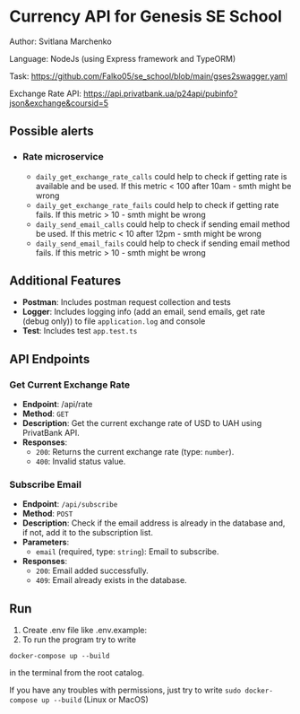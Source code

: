 # Currency API for Genesis SE School

Author: Svitlana Marchenko

Language: NodeJs (using Express framework and TypeORM)

Task: https://github.com/Falko05/se_school/blob/main/gses2swagger.yaml

Exchange Rate API: https://api.privatbank.ua/p24api/pubinfo?json&exchange&coursid=5

## Possible alerts
- ### Rate microservice
    - ``daily_get_exchange_rate_calls`` could help to check if getting rate is available and be used. If this metric < 100 after 10am - smth might be wrong
    - ``daily_get_exchange_rate_fails`` could help to check if getting rate fails. If this metric > 10 - smth might be wrong
    - ``daily_send_email_calls`` could help to check if sending email method be used. If this metric < 10 after 12pm - smth might be wrong
    - ``daily_send_email_fails`` could help to check if sending email method fails. If this metric > 10 - smth might be wrong

## Additional Features

-   **Postman**: Includes postman request collection and tests
-   **Logger**: Includes logging info (add an email, send emails, get rate (debug only)) to file `application.log` and console
-   **Test**: Includes test `app.test.ts`

## API Endpoints

### Get Current Exchange Rate

-   **Endpoint**: /api/rate
-   **Method**: `GET`
-   **Description**: Get the current exchange rate of USD to UAH using PrivatBank API.
-   **Responses**:
    -   `200`: Returns the current exchange rate (type: `number`).
    -   `400`: Invalid status value.

### Subscribe Email

-   **Endpoint**: `/api/subscribe`
-   **Method**: `POST`
-   **Description**: Check if the email address is already in the database and, if not, add it to the subscription list.
-   **Parameters**:
    -   `email` (required, type: `string`): Email to subscribe.
-   **Responses**:
    -   `200`: Email added successfully.
    -   `409`: Email already exists in the database.

## Run

1. Create .env file like .env.example:
2. To run the program try to write

```
docker-compose up --build
```

in the terminal from the root catalog.

If you have any troubles with permissions, just try to write `sudo docker-compose up --build` (Linux or MacOS)
